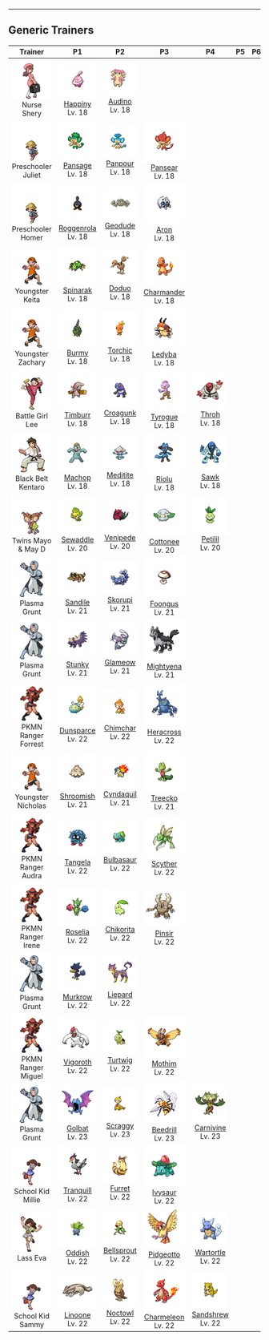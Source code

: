---

## Generic Trainers</h3>

| Trainer | P1 | P2 | P3 | P4 | P5 | P6 |
|:-------:|:--:|:--:|:--:|:--:|:--:|:--:|
| ![Nurse Shery](../../assets/trainers/nurse.png "Nurse Shery")<br>Nurse Shery | ![Happiny](../../assets/sprites/happiny/front.png)<br>[Happiny](../../pokemon/happiny.md/)<br>Lv. 18 | ![Audino](../../assets/sprites/audino/front.png)<br>[Audino](../../pokemon/audino.md/)<br>Lv. 18 |
| ![Preschooler Juliet](../../assets/trainers/preschooler.png "Preschooler Juliet")<br>Preschooler Juliet | ![Pansage](../../assets/sprites/pansage/front.png)<br>[Pansage](../../pokemon/pansage.md/)<br>Lv. 18 | ![Panpour](../../assets/sprites/panpour/front.png)<br>[Panpour](../../pokemon/panpour.md/)<br>Lv. 18 | ![Pansear](../../assets/sprites/pansear/front.png)<br>[Pansear](../../pokemon/pansear.md/)<br>Lv. 18 |
| ![Preschooler Homer](../../assets/trainers/preschooler.png "Preschooler Homer")<br>Preschooler Homer | ![Roggenrola](../../assets/sprites/roggenrola/front.png)<br>[Roggenrola](../../pokemon/roggenrola.md/)<br>Lv. 18 | ![Geodude](../../assets/sprites/geodude/front.png)<br>[Geodude](../../pokemon/geodude.md/)<br>Lv. 18 | ![Aron](../../assets/sprites/aron/front.png)<br>[Aron](../../pokemon/aron.md/)<br>Lv. 18 |
| ![Youngster Keita](../../assets/trainers/youngster.png "Youngster Keita")<br>Youngster Keita | ![Spinarak](../../assets/sprites/spinarak/front.png)<br>[Spinarak](../../pokemon/spinarak.md/)<br>Lv. 18 | ![Doduo](../../assets/sprites/doduo/front.png)<br>[Doduo](../../pokemon/doduo.md/)<br>Lv. 18 | ![Charmander](../../assets/sprites/charmander/front.png)<br>[Charmander](../../pokemon/charmander.md/)<br>Lv. 18 |
| ![Youngster Zachary](../../assets/trainers/youngster.png "Youngster Zachary")<br>Youngster Zachary | ![Burmy](../../assets/sprites/burmy/front.png)<br>[Burmy](../../pokemon/burmy.md/)<br>Lv. 18 | ![Torchic](../../assets/sprites/torchic/front.png)<br>[Torchic](../../pokemon/torchic.md/)<br>Lv. 18 | ![Ledyba](../../assets/sprites/ledyba/front.png)<br>[Ledyba](../../pokemon/ledyba.md/)<br>Lv. 18 |
| ![Battle Girl Lee](../../assets/trainers/battle_girl.png "Battle Girl Lee")<br>Battle Girl Lee | ![Timburr](../../assets/sprites/timburr/front.png)<br>[Timburr](../../pokemon/timburr.md/)<br>Lv. 18 | ![Croagunk](../../assets/sprites/croagunk/front.png)<br>[Croagunk](../../pokemon/croagunk.md/)<br>Lv. 18 | ![Tyrogue](../../assets/sprites/tyrogue/front.png)<br>[Tyrogue](../../pokemon/tyrogue.md/)<br>Lv. 18 | ![Throh](../../assets/sprites/throh/front.png)<br>[Throh](../../pokemon/throh.md/)<br>Lv. 18 |
| ![Black Belt Kentaro](../../assets/trainers/black_belt.png "Black Belt Kentaro")<br>Black Belt Kentaro | ![Machop](../../assets/sprites/machop/front.png)<br>[Machop](../../pokemon/machop.md/)<br>Lv. 18 | ![Meditite](../../assets/sprites/meditite/front.png)<br>[Meditite](../../pokemon/meditite.md/)<br>Lv. 18 | ![Riolu](../../assets/sprites/riolu/front.png)<br>[Riolu](../../pokemon/riolu.md/)<br>Lv. 18 | ![Sawk](../../assets/sprites/sawk/front.png)<br>[Sawk](../../pokemon/sawk.md/)<br>Lv. 18 |
| ![Twins Mayo & May D](../../assets/trainers/twins.png "Twins Mayo & May D")<br>Twins Mayo & May D | ![Sewaddle](../../assets/sprites/sewaddle/front.png)<br>[Sewaddle](../../pokemon/sewaddle.md/)<br>Lv. 20 | ![Venipede](../../assets/sprites/venipede/front.png)<br>[Venipede](../../pokemon/venipede.md/)<br>Lv. 20 | ![Cottonee](../../assets/sprites/cottonee/front.png)<br>[Cottonee](../../pokemon/cottonee.md/)<br>Lv. 20 | ![Petilil](../../assets/sprites/petilil/front.png)<br>[Petilil](../../pokemon/petilil.md/)<br>Lv. 20 |
| ![Plasma Grunt](../../assets/trainers/plasma_grunt.png "Plasma Grunt")<br>Plasma Grunt | ![Sandile](../../assets/sprites/sandile/front.png)<br>[Sandile](../../pokemon/sandile.md/)<br>Lv. 21 | ![Skorupi](../../assets/sprites/skorupi/front.png)<br>[Skorupi](../../pokemon/skorupi.md/)<br>Lv. 21 | ![Foongus](../../assets/sprites/foongus/front.png)<br>[Foongus](../../pokemon/foongus.md/)<br>Lv. 21 |
| ![Plasma Grunt](../../assets/trainers/plasma_grunt.png "Plasma Grunt")<br>Plasma Grunt | ![Stunky](../../assets/sprites/stunky/front.png)<br>[Stunky](../../pokemon/stunky.md/)<br>Lv. 21 | ![Glameow](../../assets/sprites/glameow/front.png)<br>[Glameow](../../pokemon/glameow.md/)<br>Lv. 21 | ![Mightyena](../../assets/sprites/mightyena/front.png)<br>[Mightyena](../../pokemon/mightyena.md/)<br>Lv. 21 |
| ![PKMN Ranger Forrest](../../assets/trainers/pkmn_ranger.png "PKMN Ranger Forrest")<br>PKMN Ranger Forrest | ![Dunsparce](../../assets/sprites/dunsparce/front.png)<br>[Dunsparce](../../pokemon/dunsparce.md/)<br>Lv. 22 | ![Chimchar](../../assets/sprites/chimchar/front.png)<br>[Chimchar](../../pokemon/chimchar.md/)<br>Lv. 22 | ![Heracross](../../assets/sprites/heracross/front.png)<br>[Heracross](../../pokemon/heracross.md/)<br>Lv. 22 |
| ![Youngster Nicholas](../../assets/trainers/youngster.png "Youngster Nicholas")<br>Youngster Nicholas | ![Shroomish](../../assets/sprites/shroomish/front.png)<br>[Shroomish](../../pokemon/shroomish.md/)<br>Lv. 21 | ![Cyndaquil](../../assets/sprites/cyndaquil/front.png)<br>[Cyndaquil](../../pokemon/cyndaquil.md/)<br>Lv. 21 | ![Treecko](../../assets/sprites/treecko/front.png)<br>[Treecko](../../pokemon/treecko.md/)<br>Lv. 21 |
| ![PKMN Ranger Audra](../../assets/trainers/pkmn_ranger.png "PKMN Ranger Audra")<br>PKMN Ranger Audra | ![Tangela](../../assets/sprites/tangela/front.png)<br>[Tangela](../../pokemon/tangela.md/)<br>Lv. 22 | ![Bulbasaur](../../assets/sprites/bulbasaur/front.png)<br>[Bulbasaur](../../pokemon/bulbasaur.md/)<br>Lv. 22 | ![Scyther](../../assets/sprites/scyther/front.png)<br>[Scyther](../../pokemon/scyther.md/)<br>Lv. 22 |
| ![PKMN Ranger Irene](../../assets/trainers/pkmn_ranger.png "PKMN Ranger Irene")<br>PKMN Ranger Irene | ![Roselia](../../assets/sprites/roselia/front.png)<br>[Roselia](../../pokemon/roselia.md/)<br>Lv. 22 | ![Chikorita](../../assets/sprites/chikorita/front.png)<br>[Chikorita](../../pokemon/chikorita.md/)<br>Lv. 22 | ![Pinsir](../../assets/sprites/pinsir/front.png)<br>[Pinsir](../../pokemon/pinsir.md/)<br>Lv. 22 |
| ![Plasma Grunt](../../assets/trainers/plasma_grunt.png "Plasma Grunt")<br>Plasma Grunt | ![Murkrow](../../assets/sprites/murkrow/front.png)<br>[Murkrow](../../pokemon/murkrow.md/)<br>Lv. 22 | ![Liepard](../../assets/sprites/liepard/front.png)<br>[Liepard](../../pokemon/liepard.md/)<br>Lv. 22 |
| ![PKMN Ranger Miguel](../../assets/trainers/pkmn_ranger.png "PKMN Ranger Miguel")<br>PKMN Ranger Miguel | ![Vigoroth](../../assets/sprites/vigoroth/front.png)<br>[Vigoroth](../../pokemon/vigoroth.md/)<br>Lv. 22 | ![Turtwig](../../assets/sprites/turtwig/front.png)<br>[Turtwig](../../pokemon/turtwig.md/)<br>Lv. 22 | ![Mothim](../../assets/sprites/mothim/front.png)<br>[Mothim](../../pokemon/mothim.md/)<br>Lv. 22 |
| ![Plasma Grunt](../../assets/trainers/plasma_grunt.png "Plasma Grunt")<br>Plasma Grunt | ![Golbat](../../assets/sprites/golbat/front.png)<br>[Golbat](../../pokemon/golbat.md/)<br>Lv. 23 | ![Scraggy](../../assets/sprites/scraggy/front.png)<br>[Scraggy](../../pokemon/scraggy.md/)<br>Lv. 23 | ![Beedrill](../../assets/sprites/beedrill/front.png)<br>[Beedrill](../../pokemon/beedrill.md/)<br>Lv. 23 | ![Carnivine](../../assets/sprites/carnivine/front.png)<br>[Carnivine](../../pokemon/carnivine.md/)<br>Lv. 23 |
| ![School Kid Millie](../../assets/trainers/school_kid.png "School Kid Millie")<br>School Kid Millie | ![Tranquill](../../assets/sprites/tranquill/front.png)<br>[Tranquill](../../pokemon/tranquill.md/)<br>Lv. 22 | ![Furret](../../assets/sprites/furret/front.png)<br>[Furret](../../pokemon/furret.md/)<br>Lv. 22 | ![Ivysaur](../../assets/sprites/ivysaur/front.png)<br>[Ivysaur](../../pokemon/ivysaur.md/)<br>Lv. 22 |
| ![Lass Eva](../../assets/trainers/lass.png "Lass Eva")<br>Lass Eva | ![Oddish](../../assets/sprites/oddish/front.png)<br>[Oddish](../../pokemon/oddish.md/)<br>Lv. 22 | ![Bellsprout](../../assets/sprites/bellsprout/front.png)<br>[Bellsprout](../../pokemon/bellsprout.md/)<br>Lv. 22 | ![Pidgeotto](../../assets/sprites/pidgeotto/front.png)<br>[Pidgeotto](../../pokemon/pidgeotto.md/)<br>Lv. 22 | ![Wartortle](../../assets/sprites/wartortle/front.png)<br>[Wartortle](../../pokemon/wartortle.md/)<br>Lv. 22 |
| ![School Kid Sammy](../../assets/trainers/school_kid.png "School Kid Sammy")<br>School Kid Sammy | ![Linoone](../../assets/sprites/linoone/front.png)<br>[Linoone](../../pokemon/linoone.md/)<br>Lv. 22 | ![Noctowl](../../assets/sprites/noctowl/front.png)<br>[Noctowl](../../pokemon/noctowl.md/)<br>Lv. 22 | ![Charmeleon](../../assets/sprites/charmeleon/front.png)<br>[Charmeleon](../../pokemon/charmeleon.md/)<br>Lv. 22 | ![Sandshrew](../../assets/sprites/sandshrew/front.png)<br>[Sandshrew](../../pokemon/sandshrew.md/)<br>Lv. 22 |

